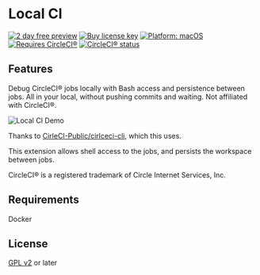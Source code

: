 # Local CI

[![2 day free preview](https://badgen.net/badge/trial/2%20day/red)](https://getlocalci.com)
[![Buy license key](https://badgen.net/badge/$/paid/yellow)](https://getlocalci.com)
[![Platform: macOS](https://badgen.net/badge/platform/MacOS/green)](https://getlocalci.come)
[![Requires CircleCI®](https://badgen.net/badge/requires/CircleCI%C2%AE/green)](https://circleci.com)
[![CircleCI® status](https://badgen.net/github/status/getlocalci/local-ci/develop/CircleCI)](https://circleci.com/gh/getlocalci/local-ci)

## Features

Debug CircleCI® jobs locally with Bash access and persistence between jobs. All in your local, without pushing commits and waiting. Not affiliated with CircleCI®.

![Local CI Demo](https://user-images.githubusercontent.com/4063887/132140183-e2b34f96-7e44-4f51-be33-59603c994a18.gif)

Thanks to [CirleCI-Public/cirlceci-cli](https://github.com/circleci-public/circleci-cli), which this uses.

This extension allows shell access to the jobs, and persists the workspace between jobs.

CircleCI® is a registered trademark of Circle Internet Services, Inc.

## Requirements

Docker

## License
[GPL v2](LICENSE) or later
